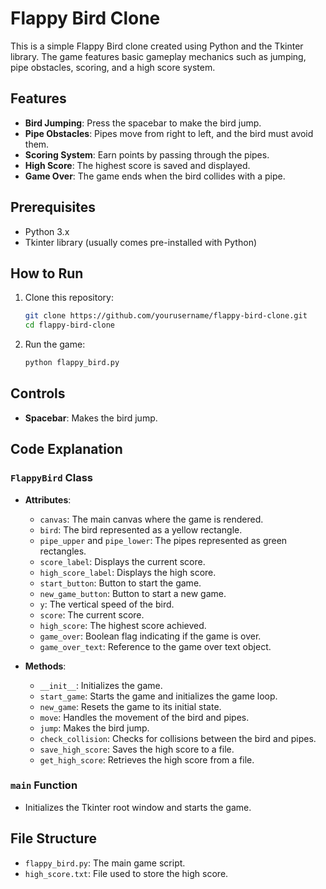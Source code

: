 # Flappy Bird Clone

This is a simple Flappy Bird clone created using Python and the Tkinter library. The game features basic gameplay mechanics such as jumping, pipe obstacles, scoring, and a high score system.

## Features

- **Bird Jumping**: Press the spacebar to make the bird jump.
- **Pipe Obstacles**: Pipes move from right to left, and the bird must avoid them.
- **Scoring System**: Earn points by passing through the pipes.
- **High Score**: The highest score is saved and displayed.
- **Game Over**: The game ends when the bird collides with a pipe.

## Prerequisites

- Python 3.x
- Tkinter library (usually comes pre-installed with Python)

## How to Run

1. Clone this repository:
    ```bash
    git clone https://github.com/yourusername/flappy-bird-clone.git
    cd flappy-bird-clone
    ```

2. Run the game:
    ```bash
    python flappy_bird.py
    ```

## Controls

- **Spacebar**: Makes the bird jump.

## Code Explanation

### `FlappyBird` Class

- **Attributes**:
  - `canvas`: The main canvas where the game is rendered.
  - `bird`: The bird represented as a yellow rectangle.
  - `pipe_upper` and `pipe_lower`: The pipes represented as green rectangles.
  - `score_label`: Displays the current score.
  - `high_score_label`: Displays the high score.
  - `start_button`: Button to start the game.
  - `new_game_button`: Button to start a new game.
  - `y`: The vertical speed of the bird.
  - `score`: The current score.
  - `high_score`: The highest score achieved.
  - `game_over`: Boolean flag indicating if the game is over.
  - `game_over_text`: Reference to the game over text object.

- **Methods**:
  - `__init__`: Initializes the game.
  - `start_game`: Starts the game and initializes the game loop.
  - `new_game`: Resets the game to its initial state.
  - `move`: Handles the movement of the bird and pipes.
  - `jump`: Makes the bird jump.
  - `check_collision`: Checks for collisions between the bird and pipes.
  - `save_high_score`: Saves the high score to a file.
  - `get_high_score`: Retrieves the high score from a file.

### `main` Function

- Initializes the Tkinter root window and starts the game.

## File Structure

- `flappy_bird.py`: The main game script.
- `high_score.txt`: File used to store the high score.
